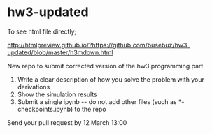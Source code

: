 # hw3-updated
To see html file directly;

http://htmlpreview.github.io/?https://github.com/busebuz/hw3-updated/blob/master/h3mdown.html

New repo to submit corrected version of the hw3 programming part.

1. Write a clear description of how you solve the problem with your derivations
1. Show the simulation results
1. Submit a single ipynb -- do not add other files (such as *-checkpoints.ipynb) to the repo

Send your pull request by 12 March 13:00

